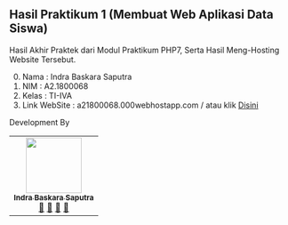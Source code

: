 ## Hasil Praktikum 1 (Membuat Web Aplikasi Data Siswa) 
Hasil Akhir Praktek dari Modul Praktikum PHP7, Serta Hasil Meng-Hosting Website Tersebut.

0. Nama  : Indra Baskara Saputra
1. NIM   : A2.1800068
2. Kelas : TI-IVA
3. Link WebSite  : a21800068.000webhostapp.com / atau klik [Disini](https://a21800068.000webhostapp.com)

Development By 
<!-- ALL-CONTRIBUTORS-LIST:START - Do not remove or modify this section -->
<!-- prettier-ignore-start -->
<!-- markdownlint-disable -->
<table>
  <tr>
    <td align="center"><a href="#"><img src="https://avatars0.githubusercontent.com/u/61365890?s=400&u=43470f6a4f0ec90f6f83e4ecec8669c8d397fb59&v=4" width="100px;" alt=""/><br /><sub><b>Indra Baskara Saputra</b></sub></a><br /><a href="#" title="Link Repo">🔗</a> <a href="#" title="Documentation">📖</a> <a href="#" title="Profile">👀</a> <a href="#" title="Talks">📢</a></td>
